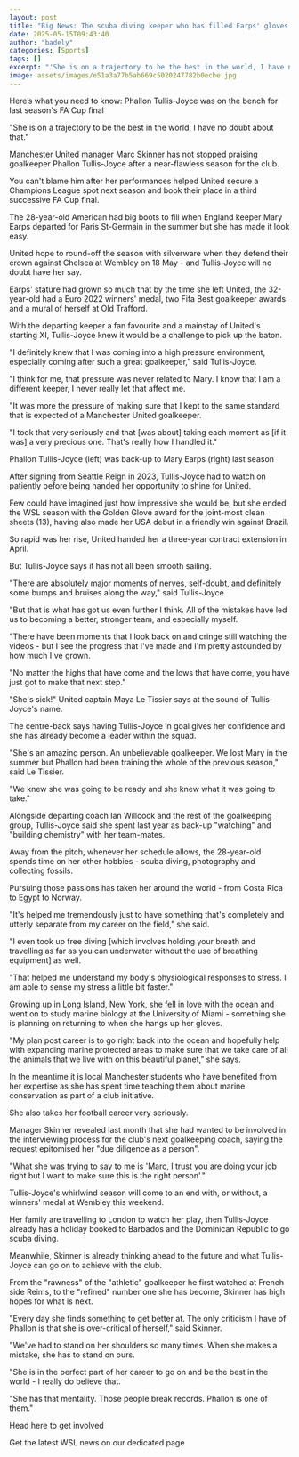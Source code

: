 ```yaml
---
layout: post
title: "Big News: The scuba diving keeper who has filled Earps' gloves at Man Utd"
date: 2025-05-15T09:43:40
author: "badely"
categories: [Sports]
tags: []
excerpt: "'She is on a trajectory to be the best in the world, I have no doubt about that.' The rise of Manchester United goalkeeper Phallon Tullis-Joyce."
image: assets/images/e51a3a77b5ab669c5020247782b0ecbe.jpg
---
```


Here’s what you need to know: Phallon Tullis-Joyce was on the bench for last season's FA Cup final

"She is on a trajectory to be the best in the world, I have no doubt about that."

Manchester United manager Marc Skinner has not stopped praising goalkeeper Phallon Tullis-Joyce after a near-flawless season for the club.

You can't blame him after her performances helped United secure a Champions League spot next season and book their place in a third successive FA Cup final.

The 28-year-old American had big boots to fill when England keeper Mary Earps departed for Paris St-Germain in the summer but she has made it look easy.

United hope to round-off the season with silverware when they defend their crown against Chelsea at Wembley on 18 May - and Tullis-Joyce will no doubt have her say.

Earps' stature had grown so much that by the time she left United, the 32-year-old had a Euro 2022 winners' medal, two Fifa Best goalkeeper awards and a mural of herself at Old Trafford.

With the departing keeper a fan favourite and a mainstay of United's starting XI, Tullis-Joyce knew it would be a challenge to pick up the baton. 

"I definitely knew that I was coming into a high pressure environment, especially coming after such a great goalkeeper," said Tullis-Joyce.

"I think for me, that pressure was never related to Mary. I know that I am a different keeper, I never really let that affect me.

"It was more the pressure of making sure that I kept to the same standard that is expected of a Manchester United goalkeeper. 

"I took that very seriously and that [was about] taking each moment as [if it was] a very precious one. That's really how I handled it."

Phallon Tullis-Joyce (left) was back-up to Mary Earps (right) last season

After signing from Seattle Reign in 2023, Tullis-Joyce had to watch on patiently before being handed her opportunity to shine for United.

Few could have imagined just how impressive she would be, but she ended the WSL season with the Golden Glove award for the joint-most clean sheets (13), having also made her USA debut in a friendly win against Brazil.

So rapid was her rise, United handed her a three-year contract extension in April.

But Tullis-Joyce says it has not all been smooth sailing.

"There are absolutely major moments of nerves, self-doubt, and definitely some bumps and bruises along the way," said Tullis-Joyce. 

"But that is what has got us even further I think. All of the mistakes have led us to becoming a better, stronger team, and especially myself. 

"There have been moments that I look back on and cringe still watching the videos - but I see the progress that I've made and I'm pretty astounded by how much I've grown. 

"No matter the highs that have come and the lows that have come, you have just got to make that next step."

"She's sick!" United captain Maya Le Tissier says at the sound of Tullis-Joyce's name.

The centre-back says having Tullis-Joyce in goal gives her confidence and she has already become a leader within the squad.

"She's an amazing person. An unbelievable goalkeeper. We lost Mary in the summer but Phallon had been training the whole of the previous season," said Le Tissier.

"We knew she was going to be ready and she knew what it was going to take."

Alongside departing coach Ian Willcock and the rest of the goalkeeping group, Tullis-Joyce said she spent last year as back-up "watching" and "building chemistry" with her team-mates.

Away from the pitch, whenever her schedule allows, the 28-year-old spends time on her other hobbies - scuba diving, photography and collecting fossils. 

Pursuing those passions has taken her around the world - from Costa Rica to Egypt to Norway.

"It's helped me tremendously just to have something that's completely and utterly separate from my career on the field," she said.

"I even took up free diving [which involves holding your breath and travelling as far as you can underwater without the use of breathing equipment] as well.

"That helped me understand my body's physiological responses to stress. I am able to sense my stress a little bit faster."

Growing up in Long Island, New York, she fell in love with the ocean and went on to study marine biology at the University of Miami - something she is planning on returning to when she hangs up her gloves.

"My plan post career is to go right back into the ocean and hopefully help with expanding marine protected areas to make sure that we take care of all the animals that we live with on this beautiful planet," she says.

In the meantime it is local Manchester students who have benefited from her expertise as she has spent time teaching them about marine conservation as part of a club initiative.

She also takes her football career very seriously. 

Manager Skinner revealed last month that she had wanted to be involved in the interviewing process for the club's next goalkeeping coach, saying the request epitomised her "due diligence as a person".

"What she was trying to say to me is 'Marc, I trust you are doing your job right but I want to make sure this is the right person'."

Tullis-Joyce's whirlwind season will come to an end with, or without, a winners' medal at Wembley this weekend.

Her family are travelling to London to watch her play, then Tullis-Joyce already has a holiday booked to Barbados and the Dominican Republic to go scuba diving.

Meanwhile, Skinner is already thinking ahead to the future and what Tullis-Joyce can go on to achieve with the club.

From the "rawness" of the "athletic" goalkeeper he first watched at French side Reims, to the "refined" number one she has become, Skinner has high hopes for what is next.

"Every day she finds something to get better at. The only criticism I have of Phallon is that she is over-critical of herself," said Skinner.

"We've had to stand on her shoulders so many times. When she makes a mistake, she has to stand on ours.

"She is in the perfect part of her career to go on and be the best in the world - I really do believe that.

"She has that mentality. Those people break records. Phallon is one of them."

Head here to get involved

Get the latest WSL news on our dedicated page


